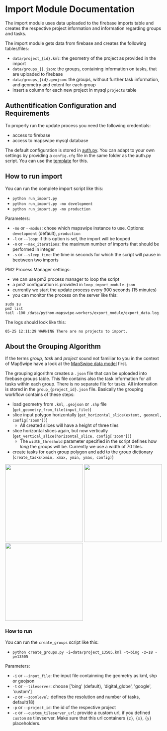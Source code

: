 # Import Module Documentation
The import module uses data uploaded to the firebase imports table and creates the respective project information and information regarding groups and tasks.

The import module gets data from firebase and creates the following tables/files:
* `data/project_{id}.kml`: the geometry of the project as provided in the import
* `data/groups_{}.json`: the groups, containing information on tasks, that are uploaded to firebase
* `data/groups_{id}.geojson`: the groups, without further task information, and geometry and extent for each group
* insert a column for each new project in mysql `projects` table

## Authentification Configuration and Requirements
To properly run the update process you need the following credentials:
* access to firebase
* access to mapswipe mysql database

The default configuration is stored in [auth.py](../cfg/auth.py). You can adapt to your own settings by providing a `config.cfg` file in the same folder as the auth.py script. You can use the [template](../cfg/your_config_file.cfg) for this.

## How to run import
You can run the complete import script like this:
* `python run_import.py`
* `python run_import.py -mo development`
* `python run_import.py -mo production`

Parameters:
* `-mo` or `--modus`: chose which mapswipe instance to use. Options: `development` (default), `production`
* `-l` or `--loop`: if this option is set, the import will be looped
* `-m` or `--max_iterations`: the maximum number of imports that should be performed in integer
* `-s` or `--sleep_time`: the time in seconds for which the script will pause in beetween two imports

PM2 Process Manager settings:
* we can use pm2 process manager to loop the script
* a pm2 configuration is provided in `loop_import_module.json`
* currently we start the update process every 900 seconds (15 minutes)
* you can monitor the process on the server like this:
```
sudo su
pm2 list
tail -100 /data/python-mapswipe-workers/export_module/export_data.log
```

The logs should look like this:
```
05-25 12:11:29 WARNING There are no projects to import.
```

## About the Grouping Algorithm
If the terms *group*, *task* and *project* sound not familiar to you in the context of MapSwipe have a look at the [MapSwipe data model](../mapswipe_data_model.md) first.

The grouping algorithm creates a `.json` file that can be uploaded into firebase groups table. This file contains also the task information for all tasks within each group. There is no separate file for tasks. All information is stored in the `group_{project_id}.json` file. Basically the grouping workflow contains of these steps:
* load geometry from `.kml`, `.geojson` or `.shp` file (`get_geometry_from_file(input_file)`)
* slice input polygon horizontally (`get_horizontal_slice(extent, geomcol, config['zoom'])`)
    * All created slices will have a height of three tiles
* slice horizontal slices again, but now vertically (`get_vertical_slice(horizontal_slice, config['zoom'])`)
    * The `width_threshold` parameter specified in the script defines how *long* the groups will be. Currently we use a width of 70 tiles.
* create tasks for each group polygon and add to the group dictionary (`create_tasks(xmin, xmax, ymin, ymax, config)`)

<img src="../img/project.png" width="250px"> <img src="../img/horizontally_sliced_groups.png" width="250px"> <img src="../img/vertically_sliced_groups.png" width="250px">

### How to run
You can run the `create_groups` script like this:
* `python create_groups.py -i=data/project_13505.kml -t=bing -z=18 -p=13505`

Parameters:
* `-i` or `--input_file`: the input file containning the geometry as kml, shp or geojson
* `-t` or `--tileserver`: choose ['bing' (default), 'digital_globe', 'google', 'custom']
* `-z` or `--zoomlevel`: defines the resolution and number of tasks, default(18)
* `-p` or `--project_id`: the id of the respective project
* `-c` or `--custom_tileserver_url`: provide a custom url, if you defined `custom` as tilevserver. Make sure that this url containers `{z}`, `{x}`, `{y}` placeholders.


